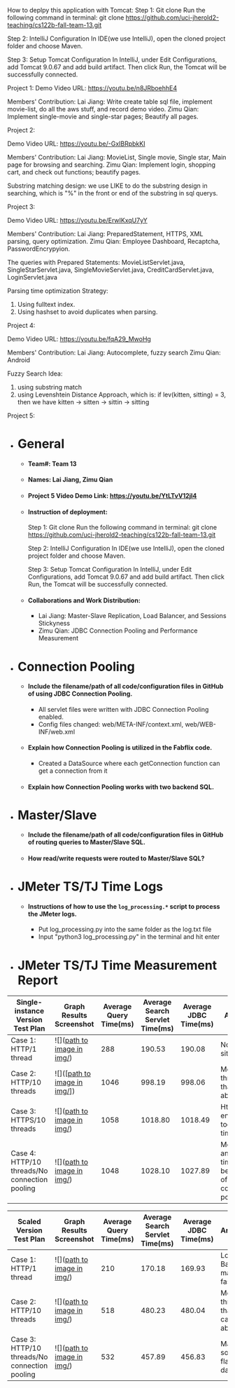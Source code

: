 

How to deplpy this application with Tomcat:
Step 1: Git clone
Run the following command in terminal:
git clone https://github.com/uci-jherold2-teaching/cs122b-fall-team-13.git

Step 2: IntelliJ Configuration
In IDE(we use IntelliJ), open the cloned project folder and choose Maven.

Step 3: Setup Tomcat Configuration
In IntelliJ, under Edit Configurations, add Tomcat 9.0.67 and add build artifact.
Then click Run, the Tomcat will be successfully connected.

Project 1:
Demo Video URL:
https://youtu.be/n8JRboehhE4

Members' Contribution:
Lai Jiang: Write create table sql file, implement movie-list, do all the aws stuff, and record demo video.
Zimu Qian: Implement single-movie and single-star pages; Beautify all pages.

Project 2:

Demo Video URL:
https://youtu.be/-GxIBRpbkKI


Members' Contribution:
Lai Jiang: MovieList, Single movie, Single star, Main page for browsing and searching.
Zimu Qian: Implement login, shopping cart, and check out functions; beautify pages.

Substring matching design: we use LIKE to do the substring design in searching, which is "%" in the front or end of the substring in sql querys.


Project 3:

Demo Video URL:
https://youtu.be/ErwIKxqU7yY

Members' Contribution:
Lai Jiang: PreparedStatement, HTTPS, XML parsing, query optimization.
Zimu Qian: Employee Dashboard, Recaptcha, PasswordEncrypyion.

The queries with Prepared Statements: MovieListServlet.java, SingleStarServlet.java, SingleMovieServlet.java, CreditCardServlet.java, LoginServlet.java

Parsing time optimization Strategy:
1. Using fulltext index.
2. Using hashset to avoid duplicates when parsing.


Project 4:

Demo Video URL:
https://youtu.be/fqA29_MwoHg

Members' Contribution:
Lai Jiang: Autocomplete, fuzzy search
Zimu Qian: Android

Fuzzy Search Idea:
1. using substring match
2. using Levenshtein Distance Approach, which is: if lev(kitten, sitting) = 3, then we have kitten -> sitten -> sittin -> sitting


Project 5:
- # General
    - #### Team#: Team 13
    
    - #### Names: Lai Jiang, Zimu Qian
    
    - #### Project 5 Video Demo Link: https://youtu.be/YtLTvV12jl4

    - #### Instruction of deployment:
        Step 1: Git clone
        Run the following command in terminal:
        git clone https://github.com/uci-jherold2-teaching/cs122b-fall-team-13.git

        Step 2: IntelliJ Configuration
        In IDE(we use IntelliJ), open the cloned project folder and choose Maven.

        Step 3: Setup Tomcat Configuration
        In IntelliJ, under Edit Configurations, add Tomcat 9.0.67 and add build artifact.
        Then click Run, the Tomcat will be successfully connected.

    - #### Collaborations and Work Distribution:
        - Lai Jiang: Master-Slave Replication, Load Balancer, and Sessions Stickyness
        - Zimu Qian: JDBC Connection Pooling and Performance Measurement


- # Connection Pooling
    - #### Include the filename/path of all code/configuration files in GitHub of using JDBC Connection Pooling.
        - All servlet files were written with JDBC Connection Pooling enabled.
        - Config files changed: web/META-INF/context.xml, web/WEB-INF/web.xml
    
    - #### Explain how Connection Pooling is utilized in the Fabflix code.
        - Created a DataSource where each getConnection function can get a connection from it
    
    - #### Explain how Connection Pooling works with two backend SQL.
    

- # Master/Slave
    - #### Include the filename/path of all code/configuration files in GitHub of routing queries to Master/Slave SQL.

    - #### How read/write requests were routed to Master/Slave SQL?
    

- # JMeter TS/TJ Time Logs
    - #### Instructions of how to use the `log_processing.*` script to process the JMeter logs.
        - Put log_processing.py into the same folder as the log.txt file
        - Input "python3 log_processing.py" in the terminal and hit enter


- # JMeter TS/TJ Time Measurement Report

| **Single-instance Version Test Plan**          | **Graph Results Screenshot** | **Average Query Time(ms)** | **Average Search Servlet Time(ms)** | **Average JDBC Time(ms)** | **Analysis** |
|------------------------------------------------|------------------------------|----------------------------|-------------------------------------|---------------------------|--------------|
| Case 1: HTTP/1 thread                          | ![]([path to image in img/](https://drive.google.com/file/d/1SKEfaoHmc5QUY0psM-L3fncMR5NzLvyS/view?usp=share_link))   | 288                        | 190.53                              | 190.08                    | Normal situation           |
| Case 2: HTTP/10 threads                        | ![]([[path to image in img/](https://drive.google.com/file/d/1RKIlbiH2wNcJJ8am8av84VO6NuSsNDZm/view?usp=sharing)])   | 1046                         | 998.19                                  | 998.06                       | More threads than case above           |
| Case 3: HTTPS/10 threads                       | ![]([path to image in img/](https://drive.google.com/file/d/1prvmSKJQEKNl6QM7GTmltQnBVUmgBAjG/view?usp=sharing))   | 1058                         | 1018.80                                  | 1018.49                        | Https encrytion took more time           |
| Case 4: HTTP/10 threads/No connection pooling  | ![]([path to image in img/](https://drive.google.com/file/d/1ejJ_WfHEHm_ap4VgjyA7etm8Wde9FEQO/view?usp=sharing))   | 1048                         | 1028.10                                  | 1027.89                        | More jdbc and servlet time because of no connection pooling           |

| **Scaled Version Test Plan**                   | **Graph Results Screenshot** | **Average Query Time(ms)** | **Average Search Servlet Time(ms)** | **Average JDBC Time(ms)** | **Analysis** |
|------------------------------------------------|------------------------------|----------------------------|-------------------------------------|---------------------------|--------------|
| Case 1: HTTP/1 thread                          | ![]([path to image in img/](https://drive.google.com/file/d/1Im-7uFlpP0Sw5BIVI0WA8oCPkn7uj3H2/view?usp=sharing))   | 210                         | 170.18                                  | 169.93                        | Load Balancer made it faster           |
| Case 2: HTTP/10 threads                        | ![]([path to image in img/](https://drive.google.com/file/d/1CUYZ_ZdKqaYXyQCIvIy5QBY47ij4RHgU/view?usp=sharing))   | 518                         | 480.23                                  | 480.04                        | More threads than case above           |
| Case 3: HTTP/10 threads/No connection pooling  | ![]([path to image in img/](https://drive.google.com/file/d/1G1WjXo-HG-m09hwEGSUdZcg-uaZmdpHN/view?usp=sharing))   | 532                         | 457.89                                  | 456.83                        | Maybe some flaw data           |
